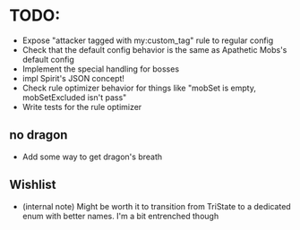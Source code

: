 # TODO:

* Expose "attacker tagged with my:custom_tag" rule to regular config
* Check that the default config behavior is the same as Apathetic Mobs's default config
* Implement the special handling for bosses
* impl Spirit's JSON concept!
* Check rule optimizer behavior for things like "mobSet is empty, mobSetExcluded isn't pass"
* Write tests for the rule optimizer

## no dragon

* Add some way to get dragon's breath

## Wishlist

* (internal note) Might be worth it to transition from TriState to a dedicated enum with better names. I'm a bit entrenched though